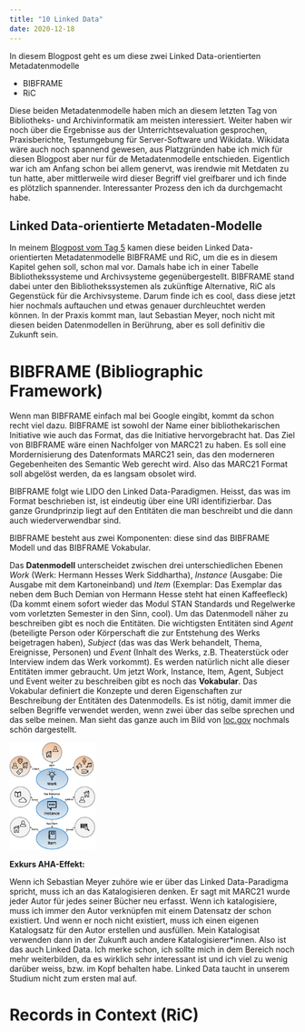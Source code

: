 ```yaml
---
title: "10 Linked Data"
date: 2020-12-18
---
```


In diesem Blogpost geht es um diese zwei Linked Data-orientierten Metadatenmodelle
* BIBFRAME
* RiC


Diese beiden Metadatenmodelle haben mich an diesem letzten Tag von Bibliotheks- und Archivinformatik am meisten interessiert. Weiter haben wir noch über die Ergebnisse aus der Unterrichtsevaluation gesprochen, Praxisberichte, Testumgebung für Server-Software und Wikidata. Wikidata wäre auch noch spannend gewesen, aus Platzgründen habe ich mich für diesen Blogpost aber nur für de Metadatenmodelle entschieden. Eigentlich war ich am Anfang schon bei allem genervt, was irendwie mit Metdaten zu tun hatte, aber mittlerweile wird dieser Begriff viel greifbarer und ich finde es plötzlich spannender. Interessanter Prozess den ich da durchgemacht habe.


## Linked Data-orientierte Metadaten-Modelle

In meinem [Blogpost vom Tag 5](https://stemorit.github.io/BAIN-Lerntagebuch/2020/10/16/Tag-5.html) kamen diese beiden Linked Data-orientierten Metadatenmodelle BIBFRAME und RiC, um die es in diesem Kapitel gehen soll, schon mal vor. Damals habe ich in einer Tabelle Bibliothekssysteme und Archivsysteme gegenübergestellt. BIBFRAME stand dabei unter den Bibliothekssystemen als zukünftige Alternative, RiC als Gegenstück für die Archivsysteme. Darum finde ich es cool, dass diese jetzt hier nochmals auftauchen und etwas genauer durchleuchtet werden können. In der Praxis kommt man, laut Sebastian Meyer, noch nicht mit diesen beiden Datenmodellen in Berührung, aber es soll definitiv die Zukunft sein.

# BIBFRAME (Bibliographic Framework)
Wenn man BIBFRAME einfach mal bei Google eingibt, kommt da schon recht viel dazu.
BIBFRAME ist sowohl der Name einer bibliothekarischen Initiative wie auch das Format, das die Initiative hervorgebracht hat. 
Das Ziel von BIBFRAME wäre  einen Nachfolger von MARC21 zu haben. Es soll eine Mordernisierung des Datenformats MARC21 sein, das den moderneren Gegebenheiten des Semantic Web gerecht wird. Also das MARC21 Format soll abgelöst werden, da es langsam obsolet wird. 


BIBFRAME folgt wie LIDO den Linked Data-Paradigmen. Heisst, das was im Format beschrieben ist, ist eindeutig über eine URI identifizierbar. Das ganze Grundprinzip liegt auf den Entitäten die man beschreibt und die dann auch wiederverwendbar sind.


BIBFRAME besteht aus zwei Komponenten: diese sind das BIBFRAME Modell und das BIBFRAME Vokabular. 

Das **Datenmodell** unterscheidet zwischen drei unterschiedlichen Ebenen *Work* (Werk: Hermann Hesses Werk Siddhartha), *Instance* (Ausgabe: Die Ausgabe mit dem Kartoneinband) und *Item* (Exemplar: Das Exemplar das neben dem Buch Demian von Hermann Hesse steht hat einen Kaffeefleck) (Da kommt einem sofort wieder das Modul STAN Standards und Regelwerke vom vorletzten Semester in den Sinn, cool). Um das Datenmodell näher zu beschreiben gibt es noch die Entitäten. Die wichtigsten Entitäten sind *Agent* (beteiligte Person oder Körperschaft die zur Entstehung des Werks beigetragen haben), *Subject* (das was das Werk behandelt, Thema, Ereignisse, Personen) und *Event* (Inhalt des Werks, z.B. Theaterstück oder Interview indem das Werk vorkommt). Es werden natürlich nicht alle dieser Entitäten immer gebraucht. Um jetzt Work, Instance, Item, Agent, Subject und Event weiter zu beschreiben gibt es noch das **Vokabular**. Das Vokabular definiert die Konzepte und deren Eigenschaften zur Beschreibung der Entitäten des Datenmodells. Es ist nötig, damit immer die selben Begriffe verwendet werden, wenn zwei über das selbe sprechen und das selbe meinen. Man sieht das ganze auch im Bild von [loc.gov](https://www.loc.gov/bibframe/docs/bibframe2-model.html) nochmals schön dargestellt. 

<img alt="BIBFRAME" src="https://github.com/stemorit/BAIN-Lerntagebuch/blob/master/_posts/img013%20BIBFRAME.jpg?raw=true" width="30%"/>


**Exkurs AHA-Effekt:**

Wenn ich Sebastian Meyer zuhöre wie er über das Linked Data-Paradigma spricht, muss ich an das Katalogisieren denken. Er sagt mit MARC21 wurde jeder Autor für jedes seiner Bücher neu erfasst. Wenn ich katalogisiere, muss ich immer den Autor verknüpfen mit einem Datensatz der schon existiert. Und wenn er noch nicht existiert, muss ich einen eigenen Katalogsatz für den Autor erstellen und ausfüllen. Mein Katalogisat verwenden dann in der Zukunft auch andere Katalogisierer\*innen. Also ist das auch Linked Data. Ich merke schon, ich sollte mich in dem Bereich noch mehr weiterbilden, da es wirklich sehr interessant ist und ich viel zu wenig darüber weiss, bzw. im Kopf behalten habe. Linked Data taucht in unserem Studium nicht zum ersten mal auf. 


# Records in Context (RiC)
